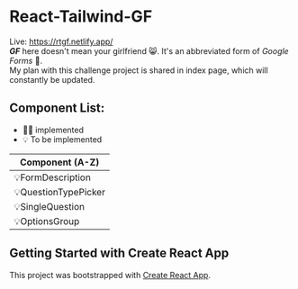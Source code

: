 # React-Tailwind-GF
Live: https://rtgf.netlify.app/ <br>
***GF*** here doesn't mean your girlfriend 😸. It's an abbreviated form of *Google Forms* 📑. <br>
My plan with this challenge project is shared in index page, which will constantly be updated.

## Component List:
+ 💪🏼 implemented
+ 💡 To be implemented

| Component (A-Z)                    |
| ---------------------------------- |
| 💡FormDescription|
| 💡QuestionTypePicker|
| 💡SingleQuestion|
| 💡OptionsGroup|



## Getting Started with Create React App

This project was bootstrapped with [Create React App](https://github.com/facebook/create-react-app).
